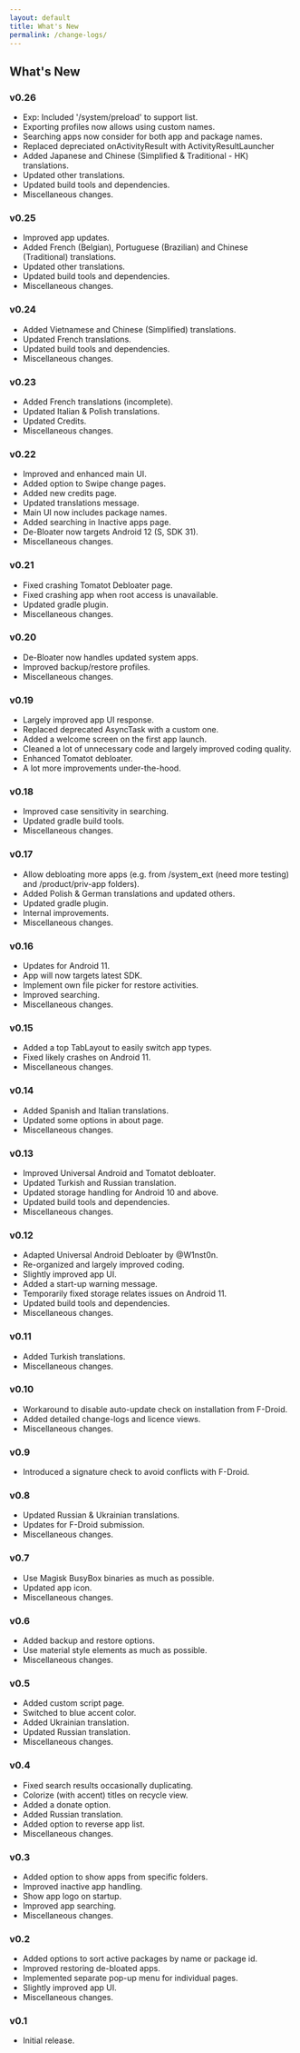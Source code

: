 ```yaml
---
layout: default
title: What's New
permalink: /change-logs/
---
```


## What's New

### v0.26
- Exp: Included '/system/preload' to support list.
- Exporting profiles now allows using custom names.
- Searching apps now consider for both app and package names.
- Replaced depreciated onActivityResult with ActivityResultLauncher
- Added Japanese and Chinese (Simplified & Traditional - HK) translations.
- Updated other translations.
- Updated build tools and dependencies.
- Miscellaneous changes.

### v0.25
- Improved app updates.
- Added French (Belgian), Portuguese (Brazilian) and Chinese (Traditional) translations.
- Updated other translations.
- Updated build tools and dependencies.
- Miscellaneous changes.

### v0.24
- Added Vietnamese and Chinese (Simplified) translations.
- Updated French translations.
- Updated build tools and dependencies.
- Miscellaneous changes.

### v0.23
- Added French translations (incomplete).
- Updated Italian & Polish translations.
- Updated Credits.
- Miscellaneous changes.

### v0.22
- Improved and enhanced main UI.
- Added option to Swipe change pages.
- Added new credits page.  
- Updated translations message.
- Main UI now includes package names.
- Added searching in Inactive apps page.
- De-Bloater now targets Android 12 (S, SDK 31).
- Miscellaneous changes.

### v0.21
- Fixed crashing Tomatot Debloater page.
- Fixed crashing app when root access is unavailable.
- Updated gradle plugin.
- Miscellaneous changes.

### v0.20
- De-Bloater now handles updated system apps.
- Improved backup/restore profiles.
- Miscellaneous changes.

### v0.19
- Largely improved app UI response.
- Replaced deprecated AsyncTask with a custom one.
- Added a welcome screen on the first app launch.
- Cleaned a lot of unnecessary code and largely improved coding quality.
- Enhanced Tomatot debloater.
- A lot more improvements under-the-hood.

### v0.18
- Improved case sensitivity in searching.
- Updated gradle build tools.
- Miscellaneous changes.

### v0.17
- Allow debloating more apps (e.g. from /system_ext (need more testing) and /product/priv-app folders).
- Added Polish & German translations and updated others.
- Updated gradle plugin.
- Internal improvements.
- Miscellaneous changes.

### v0.16
- Updates for Android 11.
- App will now targets latest SDK.
- Implement own file picker for restore activities.
- Improved searching.
- Miscellaneous changes.

### v0.15
- Added a top TabLayout to easily switch app types.
- Fixed likely crashes on Android 11.
- Miscellaneous changes.

### v0.14
- Added Spanish and Italian translations.
- Updated some options in about page.
- Miscellaneous changes.

### v0.13
- Improved Universal Android and Tomatot debloater.
- Updated Turkish and Russian translation.
- Updated storage handling for Android 10 and above.
- Updated build tools and dependencies.
- Miscellaneous changes.

### v0.12
- Adapted Universal Android Debloater by @W1nst0n.
- Re-organized and largely improved coding.
- Slightly improved app UI.
- Added a start-up warning message.
- Temporarily fixed storage relates issues on Android 11.
- Updated build tools and dependencies.
- Miscellaneous changes.

### v0.11
- Added Turkish translations.
- Miscellaneous changes.

### v0.10
- Workaround to disable auto-update check on installation from F-Droid.
- Added detailed change-logs and licence views.
- Miscellaneous changes.

### v0.9
- Introduced a signature check to avoid conflicts with F-Droid.

### v0.8
- Updated Russian & Ukrainian translations.
- Updates for F-Droid submission.
- Miscellaneous changes.

### v0.7
- Use Magisk BusyBox binaries as much as possible.
- Updated app icon.
- Miscellaneous changes.

### v0.6
- Added backup and restore options.
- Use material style elements as much as possible.
- Miscellaneous changes.

### v0.5
- Added custom script page.
- Switched to blue accent color.
- Added Ukrainian translation.
- Updated Russian translation.
- Miscellaneous changes.

### v0.4
- Fixed search results occasionally duplicating.
- Colorize (with accent) titles on recycle view.
- Added a donate option.
- Added Russian translation.
- Added option to reverse app list.
- Miscellaneous changes.

### v0.3
- Added option to show apps from specific folders.
- Improved inactive app handling.
- Show app logo on startup.
- Improved app searching.
- Miscellaneous changes.

### v0.2
- Added options to sort active packages by name or package id.
- Improved restoring de-bloated apps.
- Implemented separate pop-up menu for individual pages.
- Slightly improved app UI.
- Miscellaneous changes.

### v0.1
- Initial release.